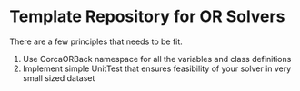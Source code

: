 # Template Repository for OR Solvers

There are a few principles that needs to be fit.

1. Use CorcaORBack namespace for all the variables and class definitions
2. Implement simple UnitTest that ensures feasibility of your solver in very small sized dataset
